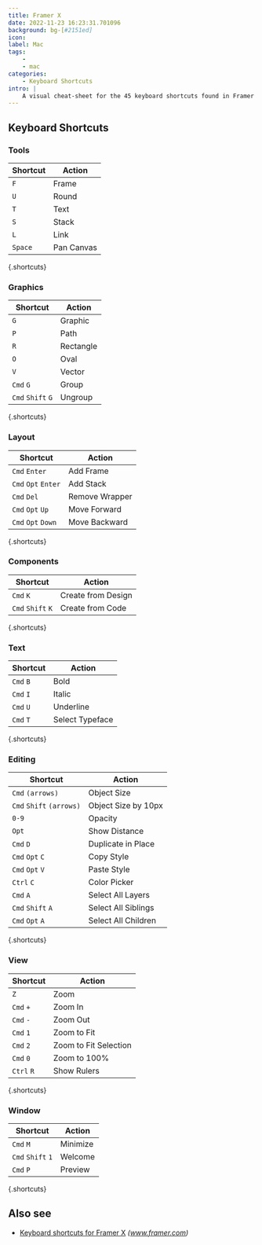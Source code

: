 ```yaml
---
title: Framer X
date: 2022-11-23 16:23:31.701096
background: bg-[#2151ed]
icon: 
label: Mac
tags: 
    - 
    - mac
categories:
    - Keyboard Shortcuts
intro: |
    A visual cheat-sheet for the 45 keyboard shortcuts found in Framer X. This application is MacOS-only.
---
```




Keyboard Shortcuts
------------------



### Tools

Shortcut | Action
---|---
`F`  | Frame
`U`  | Round
`T`  | Text
`S`  | Stack
`L`  | Link
`Space`  | Pan Canvas
{.shortcuts}


### Graphics

Shortcut | Action
---|---
`G`  | Graphic
`P`  | Path
`R`  | Rectangle
`O`  | Oval
`V`  | Vector
`Cmd` `G`  | Group
`Cmd` `Shift` `G`  | Ungroup
{.shortcuts}


### Layout

Shortcut | Action
---|---
`Cmd` `Enter`  | Add Frame
`Cmd` `Opt` `Enter`  | Add Stack
`Cmd` `Del`  | Remove Wrapper
`Cmd` `Opt` `Up`  | Move Forward
`Cmd` `Opt` `Down`  | Move Backward
{.shortcuts}


### Components

Shortcut | Action
---|---
`Cmd` `K`  | Create from Design
`Cmd` `Shift` `K`  | Create from Code
{.shortcuts}


### Text

Shortcut | Action
---|---
`Cmd` `B`  | Bold
`Cmd` `I`  | Italic
`Cmd` `U`  | Underline
`Cmd` `T`  | Select Typeface
{.shortcuts}


### Editing

Shortcut | Action
---|---
`Cmd` `(arrows)`  | Object Size
`Cmd` `Shift` `(arrows)`  | Object Size by 10px
`0-9`  | Opacity
`Opt`  | Show Distance
`Cmd` `D`  | Duplicate in Place
`Cmd` `Opt` `C`  | Copy Style
`Cmd` `Opt` `V`  | Paste Style
`Ctrl` `C`  | Color Picker
`Cmd` `A`  | Select All Layers
`Cmd` `Shift` `A`  | Select All Siblings
`Cmd` `Opt` `A`  | Select All Children
{.shortcuts}


### View

Shortcut | Action
---|---
`Z`  | Zoom
`Cmd` `+`  | Zoom In
`Cmd` `-`  | Zoom Out
`Cmd` `1`  | Zoom to Fit
`Cmd` `2`  | Zoom to Fit Selection
`Cmd` `0`  | Zoom to 100%
`Ctrl` `R`  | Show Rulers
{.shortcuts}


### Window

Shortcut | Action
---|---
`Cmd` `M`  | Minimize
`Cmd` `Shift` `1`  | Welcome
`Cmd` `P`  | Preview
{.shortcuts}




Also see
--------
- [Keyboard shortcuts for Framer X](https://www.framer.com/support/using-framer-x/shortcuts/) _(www.framer.com)_
